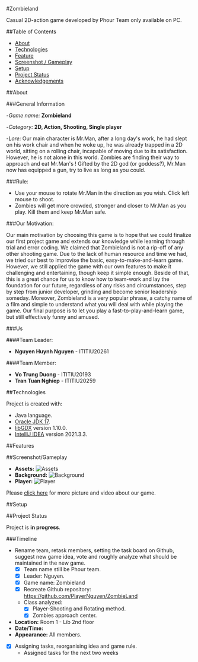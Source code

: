 #Zombieland

Casual 2D-action game developed by Phour Team only available on PC.

##Table of Contents
- [About](##About)
- [Technologies](##Technologies)
- [Feature](##Feature)
- [Screenshot / Gameplay](##Screenshot/Gameplay)
- [Setup](##Setup)
- [Project Status](##Project-status)
- [Acknowledgements](##Acknowledgements)


##About

###General Information

-_Game name:_ **Zombieland**

-_Category:_ **2D, Action, Shooting, Single player**

-_Lore:_ Our main character is Mr.Man, after a long day's work, he had slept on his work chair and when he woke up, he was already trapped in a 2D world, sitting on a rolling chair, incapable of moving due to its satisfaction. However, he is not alone in this world. Zombies are finding their way to approach and eat Mr.Man's ! Gifted by the 2D god (or goddess?), Mr.Man now has equipped a gun, try to live as long as you could.

###Rule:
- Use your mouse to rotate Mr.Man in the direction as you wish. Click left mouse to shoot.
- Zombies will get more crowded, stronger and closer to Mr.Man as you play. Kill them and keep Mr.Man safe.

###Our Motivation:

Our main motivation by choosing this game is to hope that we could finalize our first project game and extends our knowledge while learning through trial and error coding. We claimed that Zombieland is not a rip-off of any other shooting game. Due to the lack of human resource and time we had, we tried our best to improvise the basic, easy-to-make-and-learn game. However, we still applied the game with our own features to make it challenging and entertaining, though keep it simple enough. Beside of that, this is a great chance for us to know how to team-work and lay the foundation for our future, regardless of any risks and circumstances, step by step from junior developer, grinding and become senior leadership someday. Moreover, Zombieland is a very popular phrase, a catchy name of a film and simple to understand what you will deal with while playing the game. Our final purpose is to let you play a fast-to-play-and-learn game, but still effectively funny and amused.

###Us

####Team Leader:
- **Nguyen Huynh Nguyen** - ITITIU20261

####Team Member:
- **Vo Trung Duong** - ITITIU20193
- **Tran Tuan Nghiep** - ITITIU20259

##Technologies

Project is created with:
- Java language.
- [Oracle JDK 17](https://www.oracle.com/java/technologies/javase/jdk17-archive-downloads.html).
- [libGDX](https://libgdx.com/) version 1.10.0.
- [IntelliJ IDEA](https://www.jetbrains.com/idea/download/#section=windows) version 2021.3.3.

##Features

##Screenshot/Gameplay
- **Assets:**
  ![Assets]()
- __Background:__
  ![Background]()
- **Player:**
  ![Player]()

Please [click here](https://drive.google.com/drive/folders/1hQIyvF_TvZX1Ip45ahoCsF6WobBCb5ii) for more picture and video about our game.

##Setup

##Project Status

Project is **in progress**.

###Timeline
- Rename team, retask members, setting the task board on Github, suggest new game idea, vote and roughly analyze what should be maintained in the new game.
    - [x] Team name still be Phour team.
    - [x] Leader: Nguyen.
    - [x] Game name: Zombieland
    - [x] Recreate Github repository: https://github.com/PlayerNguyen/ZombieLand
    - Class analyzed:
        - [x] Player-Shooting and Rotating method.
        - [x] Zombies approach center.
- **Location:** Room 1 - Lib 2nd floor
- **Date/Time:**
- **Appearance:** All members.
- [x] Assigning tasks, reorganising idea and game rule.
    - Assigned tasks for the next two weeks